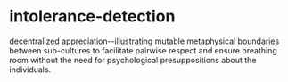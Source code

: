 # intolerance-detection
decentralized appreciation--illustrating mutable metaphysical boundaries between sub-cultures to facilitate pairwise respect and ensure breathing room without the need for psychological presuppositions about the individuals.
